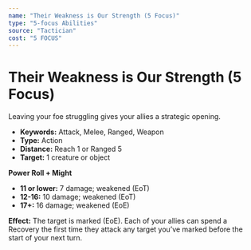 ```yaml
---
name: "Their Weakness is Our Strength (5 Focus)"
type: "5-focus Abilities"
source: "Tactician"
cost: "5 FOCUS"
---
```


# Their Weakness is Our Strength (5 Focus)

Leaving your foe struggling gives your allies a strategic opening.

- **Keywords:** Attack, Melee, Ranged, Weapon
- **Type:** Action
- **Distance:** Reach 1 or Ranged 5
- **Target:** 1 creature or object

**Power Roll + Might**

- **11 or lower:** 7 damage; weakened (EoT)
- **12-16:** 10 damage; weakened (EoT)
- **17+:** 16 damage; weakened (EoE)

**Effect:** The target is marked (EoE). Each of your allies can spend a Recovery the first time they attack any target you’ve marked before the start of your next turn.
